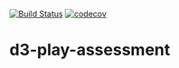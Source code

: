 [![Build Status](https://travis-ci.com/oyinda-subair/d3-play-assessment.svg?branch=develop)](https://travis-ci.com/oyinda-subair/d3-play-assessment)
[![codecov](https://codecov.io/gh/oyinda-subair/d3-play-assessment/branch/develop/graph/badge.svg)](https://codecov.io/gh/oyinda-subair/d3-play-assessment)
# d3-play-assessment
